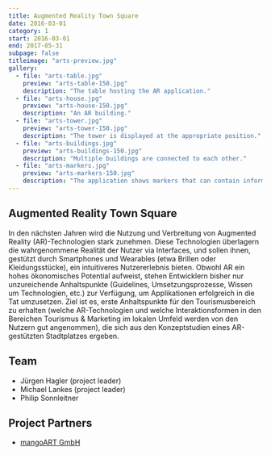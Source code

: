 ```yaml
---
title: Augmented Reality Town Square
date: 2016-03-01
category: 1
start: 2016-03-01
end: 2017-05-31
subpage: false
titleimage: "arts-preview.jpg"
gallery:
  - file: "arts-table.jpg"
    preview: "arts-table-150.jpg"
    description: "The table hosting the AR application."
  - file: "arts-house.jpg"
    preview: "arts-house-150.jpg"
    description: "An AR building."
  - file: "arts-tower.jpg"
    preview: "arts-tower-150.jpg"
    description: "The tower is displayed at the appropriate position."
  - file: "arts-buildings.jpg"
    preview: "arts-buildings-150.jpg"
    description: "Multiple buildings are connected to each other."
  - file: "arts-markers.jpg"
    preview: "arts-markers-150.jpg"
    description: "The application shows markers that can contain information."
---
```


## Augmented Reality Town Square

In den nächsten Jahren wird die Nutzung und Verbreitung von Augmented Reality (AR)-Technologien stark zunehmen. Diese Technologien überlagern die wahrgenommene Realität der Nutzer via Interfaces, und sollen ihnen, gestützt durch Smartphones und Wearables (etwa Brillen oder Kleidungsstücke), ein intuitiveres Nutzererlebnis bieten. Obwohl AR ein hohes ökonomisches Potential aufweist, stehen Entwicklern bisher nur unzureichende Anhaltspunkte (Guidelines, Umsetzungsprozesse, Wissen um Technologien, etc.) zur Verfügung, um Applikationen erfolgreich in die Tat umzusetzen. Ziel ist es, erste Anhaltspunkte für den Tourismusbereich zu erhalten (welche AR-Technologien und welche Interaktionsformen in den Bereichen Tourismus & Marketing im lokalen Umfeld werden von den Nutzern gut angenommen), die sich aus den Konzeptstudien eines AR-gestützten Stadtplatzes ergeben.

## Team

* Jürgen Hagler (project leader)
* Michael Lankes (project leader)
* Philip Sonnleitner

## Project Partners

* [mangoART GmbH](http://www.mangoart.at/)